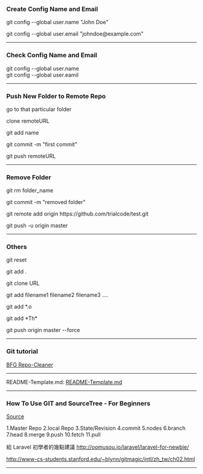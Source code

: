 <h3>Create Config Name and Email</h3>

<p>git config --global user.name "John Doe"</p>
<p>git config --global user.email "johndoe@example.com"</p>

<hr>

<h3>Check Config Name and Email</h3>

git config --global user.name  
git config --global user.eamil  

<hr>

<h3>Push New Folder to Remote Repo</h3>

<p>go to that particular folder</p>
<p>clone remoteURL</p>
<p>git add name</p> 
<p>git commit -m "first commit"</p>
<p>git push remoteURL</p>

<hr>

<h3>Remove Folder</h3>

<p>git rm folder_name</p>
<p>git commit -m "removed folder"</p>
<p>git remote add origin https://github.com/trialcode/test.git</p>
<p>git push -u origin master</p>

<hr>

<h3>Others</h3>

 <p>git reset <file></p> 
 <p>git add .</p> 
 <p>git clone URL</p> 
 <p>git add filename1 filename2 filename3 ....</p> 
 <p>git add *.o</p> 
 <p>git add *Th*</p>
 <p>git push origin master --force</p>
 
<hr>

<h3>Git tutorial</h3>

<a href="https://rtyley.github.io/bfg-repo-cleaner/#usage">BFG Repo-Cleaner</a>

<hr>

README-Template.md:
<a href="https://gist.github.com/PurpleBooth/109311bb0361f32d87a2">README-Template.md</a>

<hr>

<h3>How To Use GIT and SourceTree - For Beginners</h3>
<a href="https://www.youtube.com/watch?v=1lBdlh3AGSc">Source</a>

1.Master Repo 2.local Repo 3.State/Revision 4.commit 5.nodes 6.branch 7.head 8.merge 9.push 10.fetch 11.pull

給 Laravel 初學者的幾點建議
http://oomusou.io/laravel/laravel-for-newbie/

http://www-cs-students.stanford.edu/~blynn/gitmagic/intl/zh_tw/ch02.html

<hr>
